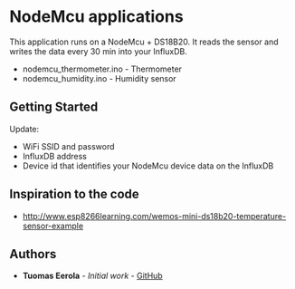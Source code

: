 # NodeMcu applications

This application runs on a NodeMcu + DS18B20. It reads the sensor and writes the data every 30 min into your InfluxDB.

- nodemcu_thermometer.ino - Thermometer
- nodemcu_humidity.ino - Humidity sensor

## Getting Started

Update:

- WiFi SSID and password
- InfluxDB address
- Device id that identifies your NodeMcu device data on the InfluxDB

## Inspiration to the code

* http://www.esp8266learning.com/wemos-mini-ds18b20-temperature-sensor-example

## Authors

* **Tuomas Eerola** - *Initial work* - [GitHub](https://github.com/eerolat)
